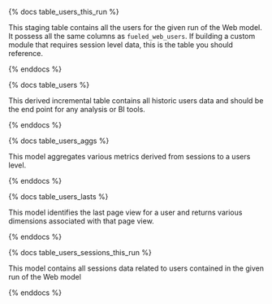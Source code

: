 
{% docs table_users_this_run %}

This staging table contains all the users for the given run of the Web model. It possess all the same columns as `fueled_web_users`. If building a custom module that requires session level data, this is the table you should reference.

{% enddocs %}


{% docs table_users %}

This derived incremental table contains all historic users data and should be the end point for any analysis or BI tools.

{% enddocs %}


{% docs table_users_aggs %}

This model aggregates various metrics derived from sessions to a users level.

{% enddocs %}


{% docs table_users_lasts %}

This model identifies the last page view for a user and returns various dimensions associated with that page view.

{% enddocs %}


{% docs table_users_sessions_this_run %}

This model contains all sessions data related to users contained in the given run of the Web model 

{% enddocs %}
